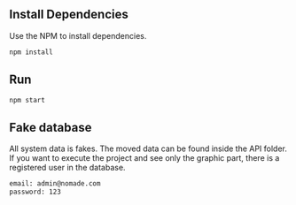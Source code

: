## Install Dependencies

Use the NPM to install dependencies.

```bash
npm install
```

## Run

```bash
npm start
```

## Fake database

All system data is fakes. The moved data can be found inside the API folder. If you want to execute the project and see only the graphic part, there is a registered user in the database.

```bash
email: admin@nomade.com
password: 123
```
